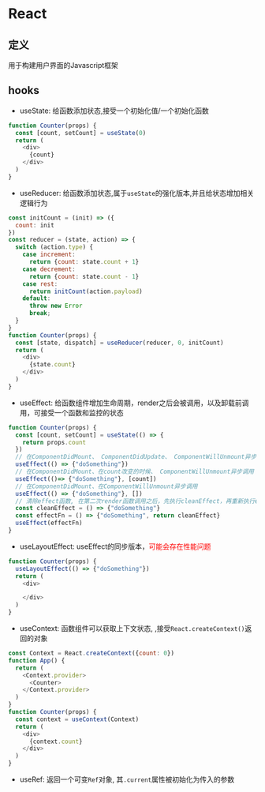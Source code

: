 # React

## 定义
用于构建用户界面的Javascript框架

## hooks
- useState: 给函数添加状态,接受一个初始化值/一个初始化函数
```js
function Counter(props) {
  const [count, setCount] = useState(0)
  return (
    <div>
      {count}
    </div>
  )
}
```
- useReducer: 给函数添加状态,属于```useState```的强化版本,并且给状态增加相关逻辑行为
```js
const initCount = (init) => ({
  count: init
})
const reducer = (state, action) => {
  switch (action.type) {
    case increment:
      return {count: state.count + 1}
    case decrement:
      return {count: state.count - 1}
    case rest:
      return initCount(action.payload)
    default:
      throw new Error
      break;
  }
}
function Counter(props) {
  const [state, dispatch] = useReducer(reducer, 0, initCount)
  return (
    <div>
      {state.count}
    </div>
  )
}
```
- useEffect: 给函数组件增加生命周期，render之后会被调用，以及卸载前调用，可接受一个函数和监控的状态
```js
function Counter(props) {
  const [count, setCount] = useState(() => {
    return props.count
  })
  // 在ComponentDidMount、 ComponentDidUpdate、 ComponentWillUnmount异步调用
  useEffect(() => {"doSomething"})
  // 在ComponentDidMount、在count改变的时候、 ComponentWillUnmount异步调用
  useEffect(()=> {"doSomething"}, [count])
  // 在ComponentDidMount、在ComponentWillUnmount异步调用
  useEffect(() => {"doSomething"}, [])
  // 清除effect函数, 在第二次render函数调用之后，先执行cleanEffect，再重新执行effectFn
  const cleanEffect = () => {"doSomething"}
  const effectFn = () => {"doSomething", return cleanEffect}
  useEffect(effectFn)
}
```

- useLayoutEffect: useEffect的同步版本，<font color="red">可能会存在性能问题</font>
```js
function Counter(props) {
  useLayoutEffect(() => {"doSomething"})
  return (
    <div>

    </div>
  )
}
```

- useContext: 函数组件可以获取上下文状态, ,接受```React.createContext()```返回的对象
```js
const Context = React.createContext({count: 0})
function App() {
  return (
    <Context.provider>
      <Counter>
    </Context.provider>
  )
}
function Counter(props) {
  const context = useContext(Context)
  return (
    <div>
      {context.count}
    </div>
  )
}
```


- useRef: 返回一个可变```Ref```对象, 其```.current```属性被初始化为传入的参数
```js

```
